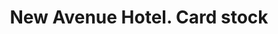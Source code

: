 ---
doi: 10.7916/D8RN4KZH
date_other: '1890'
date_other_textual: '1890'
form: printed ephemera
genre:
- Card stock
name:
- New Avenue Hotel
object_in_context_url: https://biggert.cul.columbia.edu/items/view/ave_biggert_01568
subject_hierarchical_geographic:
- Austin, Texas, United States
subject_name:
- New Avenue Hotel
title: New Avenue Hotel. Card stock
sort_title: New Avenue Hotel. Card stock
call_number: ave_biggert_01568
coordinates:
- 30.266666666666666,-97.73333333333333
pid: ave_biggert_01568
identifiers: ave_biggert_01568
thumbnail: https://derivativo-2.library.columbia.edu/iiif/2/ldpd:343956/full/!256,256/0/native.jpg
permalink: /biggert/ave_biggert_01568/
layout: iiif-image-page
---